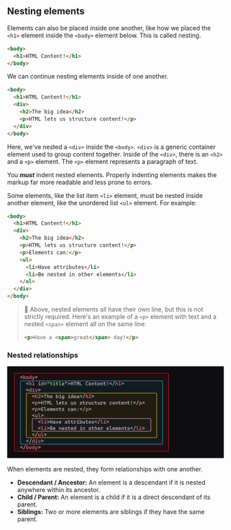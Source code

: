 ## Nesting elements

Elements can also be placed inside one another, like how we placed the `<h1>` element inside the `<body>` element below. This is called nesting.

```html
<body>
  <h1>HTML Content!</h1>
</body>
```

We can continue nesting elements inside of one another.

```html
<body>
  <h1>HTML Content!</h1>
  <div>
    <h2>The big idea</h2>
    <p>HTML lets us structure content!</p>
  </div>
</body>
```

Here, we've nested a `<div>` inside the `<body>`. `<div>` is a generic container element used to group content together. Inside of the `<div>`, there is an `<h2>` and a `<p>` element. The `<p>` element represents a paragraph of text.

You ***must*** indent nested elements. Properly indenting elements makes the markup far more readable and less prone to errors.

Some elements, like the list item `<li>` element, must be nested inside another element, like the unordered list `<ul>` element. For example:

```html
<body>
  <h1>HTML Content!</h1>
  <div>
    <h2>The big idea</h2>
    <p>HTML lets us structure content!</p>
    <p>Elements can:</p>
    <ul>
      <li>Have attributes</li>
      <li>Be nested in other elements</li>
    </ul>
  </div>
</body>
```

> 🧠 Above, nested elements all have their own line, but this is not strictly required.
> Here's an example of a `<p>` element with text and a nested `<span>` element all on the same line:
>
> ```html
> <p>Have a <span>great</span> day!</p>
> ```

### Nested relationships

![HTML in the editor](../html-assets/nesting.png)

When elements are nested, they form relationships with one another.

- **Descendant / Ancestor:** An element is a descendant if it is nested anywhere within its ancestor.
- **Child / Parent:** An element is a child if it is a direct descendant of its parent.
- **Siblings:** Two or more elements are siblings if they have the same parent.